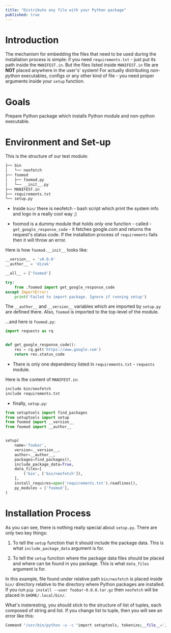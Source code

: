 ```yaml
---
title: "Distribute any file with your Python package"
published: true
---
```


# Introduction

The mechanism for embedding the files that need to be used during the installation process is simple:
if you need ```requirements.txt``` - just put its path inside the ```MANIFEST.in```.
But the files listed inside ```MANIFEST.in``` file are **NOT** placed anywhere in the user's' system!
For actually distributing *non-python* executables, configs or any other kind of file - you need proper arguments inside your ```setup``` function.

# Goals

Prepare Python package which installs Python module and non-python executable.

# Environment and Set-up

This is the structure of our test module:

```bash
├── bin
│   └── neofetch
├── foomod
│   ├── foomod.py
│   └── __init__.py
├── MANIFEST.in
├── requirements.txt
└── setup.py
```

- Inside ```bin/``` there is neofetch - bash script which print the system info and logo in a really cool way ;)

- foomod is a dummy module that holds only one function - called - ```get_google_response_code``` - it fetches google.com and returns the request's status code.
If the installation process of ```requirements``` fails then it will throw an error.

Here is how ```foomod.__init__``` looks like:

```python
__version__ = 'v0.0.0'
__author__ = 'dizak'

__all__ = ['foomod']

try:
    from .foomod import get_google_response_code
except ImportError:
    print('Failed to import package. Ignore if running setup')
```

The  ```__author__``` and ```__version__``` variables which are imported by ```setup.py``` are defined there.
Also, ```foomod``` is imported to the top-level of the module.

...and here is ```foomod.py```:

```python
import requests as rq


def get_google_response_code():
    res = rq.get('https://www.google.com')
    return res.status_code
```

- There is only one dependency listed in ```requirements.txt``` - ```requests``` module.

Here is the content of ```MANIFEST.in```:

```bash
include bin/neofetch
include requirements.txt
```

- finally, ```setup.py```:

```python
from setuptools import find_packages
from setuptools import setup
from foomod import __version__
from foomod import __author__


setup(
    name='foobar',
    version=__version__,
    author=__author__,
    packages=find_packages(),
    include_package_data=True,
    data_files=[
        ('bin', ['bin/neofetch']),
    ],
    install_requires=open('requirements.txt').readlines(),
    py_modules = ['foomod'],
)
```


# Installation Process

As you can see, there is nothing really special about ```setup.py```.
There are only two key things:

1. To tell the ```setup``` function that it should include the package data.
This is what ```include_package_data``` argument is for.

2. To tell the ```setup``` function where the package data files should be placed and where can be found in you package.
This is what ```data_files``` argument is for.

In this example, file found under relative path ```bin/neofetch``` is placed inside ```bin/``` directory relative to the directory where Python packages are installed.
If you run ```pip install --user foobar-0.0.0.tar.gz``` then ```neofetch``` will be placed in ```$HOME/.local/bin/```.

What's insteresting, you should stick to the structure of list of tuples, each composed of string and list. If you change list to tuple, then you will see an error like this:

```bash
Command "/usr/bin/python -u -c "import setuptools, tokenize;__file__='/tmp/pip-req-build-V3a4S3/setup.py';f=getattr(tokenize, 'open', open)(__file__);code=f.read().replace('\r\n', '\n');f.close();exec(compile(code, __file__, 'exec'))" install --record /tmp/pip-record-RvSfQT/install-record.txt --single-version-externally-managed --compile --user --prefix=" failed with error code 1 in /tmp/pip-req-build-V3a4S3/
```
